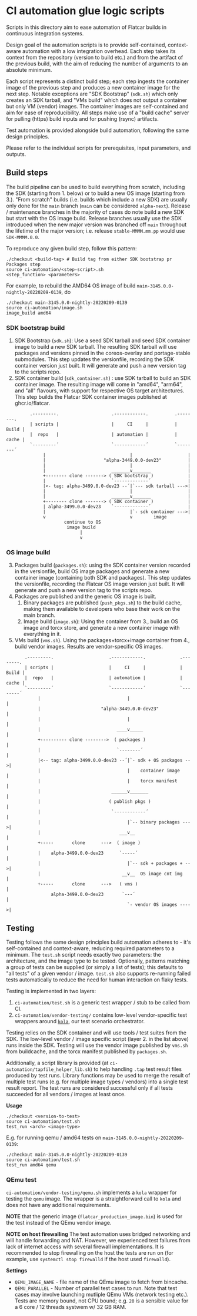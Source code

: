 # CI automation glue logic scripts

Scripts in this directory aim to ease automation of Flatcar builds in continuous integration systems.

Design goal of the automation scripts is to provide self-contained, context-aware automation with a low integration overhead.
Each step takes its context from the repository (version to build etc.) and from the artifact of the previous build, with the aim of reducing the number of arguments to an absolute minimum.

Each script represents a distinct build step; each step ingests the container image of the previous step and produces a new container image for the next step.
Notable exceptions are "SDK Bootstrap" (`sdk.sh`) which only creates an SDK tarball, and "VMs build" which does not output a container but only VM (vendor) images.
The container images are self-contained and aim for ease of reproducibility.
All steps make use of a "build cache" server for pulling (https) build inputs and for pushing (rsync) artifacts.

Test automation is provided alongside build automation, following the same design principles.

Please refer to the individual scripts for prerequisites, input parameters, and outputs.


## Build steps

The build pipeline can be used to build everything from scratch, including the SDK (starting from 1. below) or to build a new OS image (starting from 3.).
"From scratch" builds (i.e. builds which include a new SDK) are usually only done for the `main` branch (`main` can be considered `alpha-next`).
Release / maintenance branches in the majority of cases do note build a new SDK but start with the OS image build.
Release branches usually use the SDK introduced when the new major version was branched off `main` throughout the lifetime of the major version; i.e. release `stable-MMMM.mm.pp` would use `SDK-MMMM.0.0`.

To reproduce any given build step, follow this pattern:
```
./checkout <build-tag> # Build tag from either SDK bootstrap pr Packages step
source ci-automation/<step-script>.sh
<step_function> <parameters>
```

For example, to rebuild the AMD64 OS image of build `main-3145.0.0-nightly-20220209-0139`, do
```
./checkout main-3145.0.0-nightly-20220209-0139
source ci-automation/image.sh
image_build amd64
```

### SDK bootstrap build

1. SDK Bootstrap (`sdk.sh`): Use a seed SDK tarball and seed SDK container image to build a new SDK tarball.
   The resulting SDK tarball will use packages and versions pinned in the coreos-overlay and portage-stable submodules.
   This step updates the versionfile, recording the SDK container version just built.
   It will generate and push a new version tag to the scripts repo.
2. SDK container build (`sdk_container.sh`) : use SDK tarball to build an SDK container image.
   The resulting image will come in "amd64", "arm64", and "all" flavours, with support for respective OS target architectures. This step builds the Flatcar SDK container images published at ghcr.io/flatcar.

```
         .---------.                    .------------.          .--------.
         | scripts |                    |     CI     |          |  Build |
         |  repo   |                    | automation |          |  cache |
         `---------´                    `------------´          `--------´
              |                                |                     |
              |                      "alpha-3449.0.0-dev23"          |
              |                                |                     |
              |                         _______v_______              |
              +-------- clone -------> ( SDK bootstrap )             |
              |                         `-------------´              |
              |<- tag: alpha-3499.0.0-dev23 --´|`--- sdk tarball --->|
              |                                |                     |
              |                         _______v_______              |
              +-------- clone -------> ( SDK container )             |
              | alpha-3499.0.0-dev23    `-------------´              |
              |                                |`- sdk container --->|
              v                                v        image
                      continue to OS
                       image build
                            |
                            v 
```

### OS image build

3. Packages build (`packages.sh`): using the SDK container version recorded in the versionfile, build OS image packages and generate a new container image (containing both SDK and packages).
   This step updates the versionfile, recording the Flatcar OS image version just built.
   It will generate and push a new version tag to the scripts repo.
4. Packages are published and the generic OS image is built.
   1. Binary packages are published (`push_pkgs.sh`) to the build cache, making them available to developers who base their work on the main branch.
   2. Image build (`image.sh`): Using the container from 3., build an OS image and torcx store, and generate a new container image with everything in it.
5. VMs build (`vms.sh`). Using the packages+torcx+image container from 4., build vendor images. Results are vendor-specific OS images.

```
       .---------.                     .------------.             .--------.
       | scripts |                     |     CI     |             |  Build |
       |  repo   |                     | automation |             |  cache |
       `---------´                     `------------´             `--------´
            |                                 |                        |
            |                       "alpha-3449.0.0-dev23"             |
            |                                 |                        |
            |                             ____v_____                   |
            +---------- clone -------->  ( packages )                  |
            |                             `--------´                   |
            |<-- tag: alpha-3499.0.0-dev23 --´|`- sdk + OS packages -->|
            |                                 |    container image     |
            |                                 |    torcx manifest      |
            |                           ______v_______                 |
            |                          ( publish pkgs )                |
            |                           `------------´                 |
            |                                 |`-- binary packages --->|
            |                              ___v__                      |
            +-----       clone      --->  ( image )                    |
            |    alpha-3499.0.0-dev23      `-----´                     |
            |                                 |`-- sdk + packages + -->|
            |                               __v__  OS image cnt img    |
            +-----       clone      --->   ( vms )                     |
                 alpha-3499.0.0-dev23       `---´                      |
                                              `- vendor OS images ---->|
```

## Testing

Testing follows the same design principles build automation adheres to - it's self-contained and context-aware, reducing required parameters to a minimum.
The `test.sh` script needs exactly two parameters: the architecture, and the image type to be tested.
Optionally, patterns matching a group of tests can be supplied (or simply a list of tests); this defaults to "all tests" of a given vendor / image.
`test.sh` also supports re-running failed tests automatically to reduce the need for human interaction on flaky tests.

Testing is implemented in two layers:
1. `ci-automation/test.sh` is a generic test wrapper / stub to be called from CI.
2. `ci-automation/vendor-testing/` contains low-level vendor-specific test wrappers around [`kola`](https://github.com/flatcar/mantle/tree/flatcar-master/kola/), our test scenario orchestrator.

Testing relies on the SDK container and will use tools / test suites from the SDK.
The low-level vendor / image specific script (layer 2. in the list above) runs inside the SDK.
Testing will use the vendor image published by `vms.sh` from buildcache, and the torcx manifest published by `packages.sh`.

Additionally, a script library is provided (at `ci-automation/tapfile_helper_lib.sh`) to help handling `.tap` test result files produced by test runs.
Library functions may be used to merge the result of multiple test runs (e.g. for multiple image types / vendors) into a single test result report.
The test runs are considered successful only if all tests succeeded for all vendors / images at least once.


**Usage**
```
./checkout <version-to-test>
source ci-automation/test.sh
test_run <arch> <image-type>
```

E.g. for running qemu / amd64 tests on `main-3145.0.0-nightly-20220209-0139`:
```
./checkout main-3145.0.0-nightly-20220209-0139
source ci-automation/test.sh
test_run amd64 qemu
```

### QEmu test

`ci-automation/vendor-testing/qemu.sh` implements a `kola` wrapper for testing the `qemu` image.
The wrapper is a straightforward call to `kola` and does not have any additional requirements.

**NOTE** that the generic image (`flatcar_production_image.bin`) is used for the test instead of the QEmu vendor image.

**NOTE on host firewalling** The test automation uses bridged networking and will handle forwarding and NAT.
However, we experienced test failures from lack of internet access with several firewall implementations.
It is recommended to stop firewalling on the host the tests are run on (for example, use `systemctl stop firewalld` if the host used `firewalld`).

**Settings**

* `QEMU_IMAGE_NAME` - file name of the QEmu image to fetch from bincache.
* `QEMU_PARALLEL` - Number of parallel test cases to run.
                  Note that test cases may involve launching mutliple QEmu VMs (network testing etc.).
                  Tests are memory bound, not CPU bound; e.g. `20` is a sensible value for a 6 core / 12 threads systwem w/ 32 GB RAM.
